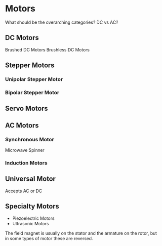 # Motors
What should be the overarching categories?  DC vs AC?

## DC Motors
Brushed DC Motors
Brushless DC Motors

## Stepper Motors
### Unipolar Stepper Motor
### Bipolar Stepper Motor

## Servo Motors

## AC Motors
### Synchronous Motor
Microwave Spinner

### Induction Motors

## Universal Motor
Accepts AC or DC

## Specialty Motors
* Piezoelectric Motors
* Ultrasonic Motors



The field magnet is usually on the stator and the armature on the rotor, but in some types of motor these are reversed.
